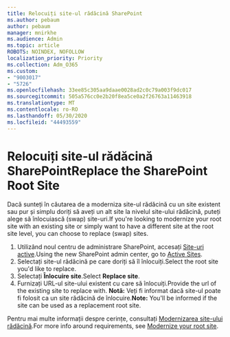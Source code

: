 ```yaml
---
title: Relocuiți site-ul rădăcină SharePoint
ms.author: pebaum
author: pebaum
manager: mnirkhe
ms.audience: Admin
ms.topic: article
ROBOTS: NOINDEX, NOFOLLOW
localization_priority: Priority
ms.collection: Adm_O365
ms.custom:
- "9003017"
- "5726"
ms.openlocfilehash: 33ee85c305aa9daae0028ad2c0c79a003f9dc017
ms.sourcegitcommit: 505a576cc0e2b20f8ea5ce0a2f26763a11463918
ms.translationtype: MT
ms.contentlocale: ro-RO
ms.lasthandoff: 05/30/2020
ms.locfileid: "44493559"
---
```

# <a name="replace-the-sharepoint-root-site"></a><span data-ttu-id="9d008-102">Relocuiți site-ul rădăcină SharePoint</span><span class="sxs-lookup"><span data-stu-id="9d008-102">Replace the SharePoint Root Site</span></span>
<span data-ttu-id="9d008-103">Dacă sunteți în căutarea de a moderniza site-ul rădăcină cu un site existent sau pur și simplu doriți să aveți un alt site la nivelul site-ului rădăcină, puteți alege să înlocuiască (swap) site-uri.</span><span class="sxs-lookup"><span data-stu-id="9d008-103">If you're looking to modernize your root site with an existing site or simply want to have a different site at the root site level, you can choose to replace (swap) sites.</span></span>

1. <span data-ttu-id="9d008-104">Utilizând noul centru de administrare SharePoint, accesați [Site-uri active](https://admin.microsoft.com/sharepoint?page=siteManagement&modern=true).</span><span class="sxs-lookup"><span data-stu-id="9d008-104">Using the new SharePoint admin center, go to [Active Sites](https://admin.microsoft.com/sharepoint?page=siteManagement&modern=true).</span></span>
2. <span data-ttu-id="9d008-105">Selectați site-ul rădăcină pe care doriți să îl înlocuiți.</span><span class="sxs-lookup"><span data-stu-id="9d008-105">Select the root site you'd like to replace.</span></span>
3. <span data-ttu-id="9d008-106">Selectați **Înlocuire site**.</span><span class="sxs-lookup"><span data-stu-id="9d008-106">Select **Replace site**.</span></span>
4. <span data-ttu-id="9d008-107">Furnizați URL-ul site-ului existent cu care să înlocuiți.</span><span class="sxs-lookup"><span data-stu-id="9d008-107">Provide the url of the existing site to replace with.</span></span> <span data-ttu-id="9d008-108">**Notã:** Veți fi informat dacă site-ul poate fi folosit ca un site rădăcină de înlocuire.</span><span class="sxs-lookup"><span data-stu-id="9d008-108">**Note:** You'll be informed if the site can be used as a replacement root site.</span></span>

<span data-ttu-id="9d008-109">Pentru mai multe informații despre cerințe, consultați [Modernizarea site-ului rădăcină](https://docs.microsoft.com/sharepoint/modern-root-site).</span><span class="sxs-lookup"><span data-stu-id="9d008-109">For more info around requirements, see [Modernize your root site](https://docs.microsoft.com/sharepoint/modern-root-site).</span></span>